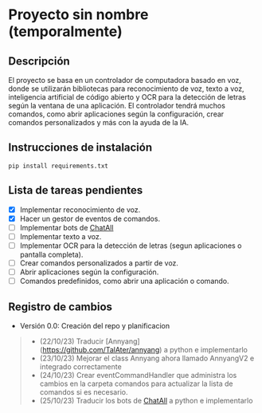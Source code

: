 # Proyecto sin nombre (temporalmente)
## Descripción
El proyecto se basa en un controlador de computadora basado en voz, donde se utilizarán bibliotecas para reconocimiento de voz, texto a voz, inteligencia artificial de código abierto y OCR para la detección de letras según la ventana de una aplicación. El controlador tendrá muchos comandos, como abrir aplicaciones según la configuración, crear comandos personalizados y más con la ayuda de la IA.



## Instrucciones de instalación
```shell	
pip install requirements.txt
```

## Lista de tareas pendientes
- [X] Implementar reconocimiento de voz.
- [X] Hacer un gestor de eventos de comandos.
- [ ] Implementar bots de [ChatAll](https://github.com/sunner/ChatALL)
- [ ] Implementar texto a voz.
- [ ] Implementar OCR para la detección de letras (segun aplicaciones o pantalla completa).
- [ ] Crear comandos personalizados a partir de voz.
- [ ] Abrir aplicaciones según la configuración.
- [ ] Comandos predefinidos, como abrir una aplicación o comando.

## Registro de cambios
- Versión 0.0: Creación del repo y planificacion

> - (22/10/23) Traducir [Annyang] (https://github.com/TalAter/annyang) a python e implementarlo
> - (23/10/23) Mejorar el class Annyang ahora llamado AnnyangV2 e integrado correctamente
> - (24/10/23) Crear eventCommandHandler que administra los cambios en la carpeta comandos para actualizar la lista de comandos si es necesario.
> - (25/10/23) Traducir los bots de [ChatAll](https://github.com/sunner/ChatALL) a python e implementarlo